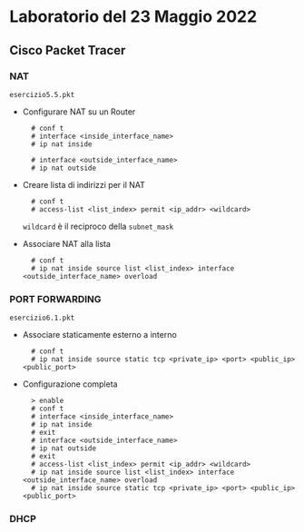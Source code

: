 # Laboratorio del 23 Maggio 2022

## Cisco Packet Tracer

### NAT
`esercizio5.5.pkt`

- Configurare NAT su un Router
        
        # conf t
        # interface <inside_interface_name>
        # ip nat inside

        # interface <outside_interface_name>
        # ip nat outside

- Creare lista di indirizzi per il NAT

        # conf t
        # access-list <list_index> permit <ip_addr> <wildcard>
    
    `wildcard` è il reciproco della `subnet_mask`

- Associare NAT alla lista

        # conf t
        # ip nat inside source list <list_index> interface <outside_interface_name> overload

### PORT FORWARDING
`esercizio6.1.pkt`

- Associare staticamente esterno a interno

        # conf t
        # ip nat inside source static tcp <private_ip> <port> <public_ip> <public_port>

- Configurazione completa 

        > enable
        # conf t
        # interface <inside_interface_name>
        # ip nat inside
        # exit
        # interface <outside_interface_name>
        # ip nat outside
        # exit
        # access-list <list_index> permit <ip_addr> <wildcard>
        # ip nat inside source list <list_index> interface <outside_interface_name> overload
        # ip nat inside source static tcp <private_ip> <port> <public_ip> <public_port>

### DHCP